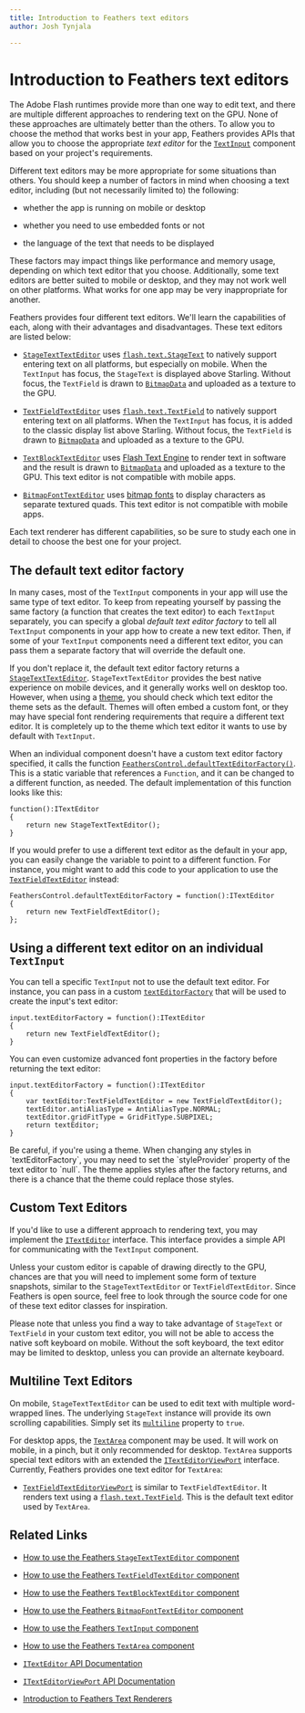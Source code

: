 ```yaml
---
title: Introduction to Feathers text editors  
author: Josh Tynjala

---
```

# Introduction to Feathers text editors

The Adobe Flash runtimes provide more than one way to edit text, and there are multiple different approaches to rendering text on the GPU. None of these approaches are ultimately better than the others. To allow you to choose the method that works best in your app, Feathers provides APIs that allow you to choose the appropriate *text editor* for the [`TextInput`](text-input.html) component based on your project's requirements.

Different text editors may be more appropriate for some situations than others. You should keep a number of factors in mind when choosing a text editor, including (but not necessarily limited to) the following:

-   whether the app is running on mobile or desktop

-   whether you need to use embedded fonts or not

-   the language of the text that needs to be displayed

These factors may impact things like performance and memory usage, depending on which text editor that you choose. Additionally, some text editors are better suited to mobile or desktop, and they may not work well on other platforms. What works for one app may be very inappropriate for another.

Feathers provides four different text editors. We'll learn the capabilities of each, along with their advantages and disadvantages. These text editors are listed below:

-   [`StageTextTextEditor`](stage-text-text-editor.html) uses [`flash.text.StageText`](http://help.adobe.com/en_US/FlashPlatform/reference/actionscript/3/flash/text/StageText.html) to natively support entering text on all platforms, but especially on mobile. When the `TextInput` has focus, the `StageText` is displayed above Starling. Without focus, the `TextField` is drawn to [`BitmapData`](http://help.adobe.com/en_US/FlashPlatform/reference/actionscript/3/flash/display/BitmapData.html) and uploaded as a texture to the GPU.

-   [`TextFieldTextEditor`](text-field-text-editor.html) uses [`flash.text.TextField`](http://help.adobe.com/en_US/FlashPlatform/reference/actionscript/3/flash/text/TextField.html) to natively support entering text on all platforms. When the `TextInput` has focus, it is added to the classic display list above Starling. Without focus, the `TextField` is drawn to [`BitmapData`](http://help.adobe.com/en_US/FlashPlatform/reference/actionscript/3/flash/display/BitmapData.html) and uploaded as a texture to the GPU.

-   [`TextBlockTextEditor`](text-block-text-editor.html) uses [Flash Text Engine](http://help.adobe.com/en_US/as3/dev/WS9dd7ed846a005b294b857bfa122bd808ea6-8000.html) to render text in software and the result is drawn to [`BitmapData`](http://help.adobe.com/en_US/FlashPlatform/reference/actionscript/3/flash/display/BitmapData.html) and uploaded as a texture to the GPU. This text editor is not compatible with mobile apps.

-   [`BitmapFontTextEditor`](bitmap-font-text-editor.html) uses [bitmap fonts](http://wiki.starling-framework.org/manual/displaying_text#bitmap_fonts) to display characters as separate textured quads. This text editor is not compatible with mobile apps.

Each text renderer has different capabilities, so be sure to study each one in detail to choose the best one for your project.

## The default text editor factory

In many cases, most of the `TextInput` components in your app will use the same type of text editor. To keep from repeating yourself by passing the same factory (a function that creates the text editor) to each `TextInput` separately, you can specify a global *default text editor factory* to tell all `TextInput` components in your app how to create a new text editor. Then, if some of your `TextInput` components need a different text editor, you can pass them a separate factory that will override the default one.

If you don't replace it, the default text editor factory returns a [`StageTextTextEditor`](../api-reference/feathers/controls/text/StageTextTextEditor.html). `StageTextTextEditor` provides the best native experience on mobile devices, and it generally works well on desktop too. However, when using a [theme](themes.html), you should check which text editor the theme sets as the default. Themes will often embed a custom font, or they may have special font rendering requirements that require a different text editor. It is completely up to the theme which text editor it wants to use by default with `TextInput`.

When an individual component doesn't have a custom text editor factory specified, it calls the function [`FeathersControl.defaultTextEditorFactory()`](../api-reference/feathers/core/FeathersControl.html#defaultTextEditorFactory()). This is a static variable that references a `Function`, and it can be changed to a different function, as needed. The default implementation of this function looks like this:

``` code
function():ITextEditor
{
    return new StageTextTextEditor();
}
```

If you would prefer to use a different text editor as the default in your app, you can easily change the variable to point to a different function. For instance, you might want to add this code to your application to use the [`TextFieldTextEditor`](../api-reference/feathers/controls/text/TextFieldTextEditor.html) instead:

``` code
FeathersControl.defaultTextEditorFactory = function():ITextEditor
{
    return new TextFieldTextEditor();
};
```

## Using a different text editor on an individual `TextInput`

You can tell a specific `TextInput` not to use the default text editor. For instance, you can pass in a custom [`textEditorFactory`](../api-reference/feathers/controls/TextInput.html#textEditorFactory) that will be used to create the input's text editor:

``` code
input.textEditorFactory = function():ITextEditor
{
    return new TextFieldTextEditor();
}
```

You can even customize advanced font properties in the factory before returning the text editor:

``` code
input.textEditorFactory = function():ITextEditor
{
    var textEditor:TextFieldTextEditor = new TextFieldTextEditor();
    textEditor.antiAliasType = AntiAliasType.NORMAL;
    textEditor.gridFitType = GridFitType.SUBPIXEL;
    return textEditor;
}
```

<aside class="warn">Be careful, if you're using a theme. When changing any styles in `textEditorFactory`, you may need to set the `styleProvider` property of the text editor to `null`. The theme applies styles after the factory returns, and there is a chance that the theme could replace those styles.</aside>

## Custom Text Editors

If you'd like to use a different approach to rendering text, you may implement the [`ITextEditor`](../api-reference/feathers/core/ITextEditor.html) interface. This interface provides a simple API for communicating with the `TextInput` component.

Unless your custom editor is capable of drawing directly to the GPU, chances are that you will need to implement some form of texture snapshots, similar to the `StageTextTextEditor` or `TextFieldTextEditor`. Since Feathers is open source, feel free to look through the source code for one of these text editor classes for inspiration.

Please note that unless you find a way to take advantage of `StageText` or `TextField` in your custom text editor, you will not be able to access the native soft keyboard on mobile. Without the soft keyboard, the text editor may be limited to desktop, unless you can provide an alternate keyboard.

## Multiline Text Editors

On mobile, `StageTextTextEditor` can be used to edit text with multiple word-wrapped lines. The underlying `StageText` instance will provide its own scrolling capabilities. Simply set its [`multiline`](../api-reference/feathers/controls/text/StageTextTextEditor.html#multiline) property to `true`.

For desktop apps, the [`TextArea`](text-area.html) component may be used. It will work on mobile, in a pinch, but it only recommended for desktop. `TextArea` supports special text editors with an extended the [`ITextEditorViewPort`](../api-reference/feathers/controls/text/ITextEditorViewPort.html) interface. Currently, Feathers provides one text editor for `TextArea`:

-   [`TextFieldTextEditorViewPort`](../api-reference/feathers/controls/text/TextFieldTextEditorViewPort.html) is similar to `TextFieldTextEditor`. It renders text using a [`flash.text.TextField`](http://help.adobe.com/en_US/FlashPlatform/reference/actionscript/3/flash/text/TextField.html). This is the default text editor used by `TextArea`.

## Related Links

-   [How to use the Feathers `StageTextTextEditor` component](stage-text-text-editor.html)

-   [How to use the Feathers `TextFieldTextEditor` component](text-field-text-editor.html)

-   [How to use the Feathers `TextBlockTextEditor` component](text-block-text-editor.html)

-   [How to use the Feathers `BitmapFontTextEditor` component](bitmap-font-text-editor.html)

-   [How to use the Feathers `TextInput` component](text-input.html)

-   [How to use the Feathers `TextArea` component](text-area.html)

-   [`ITextEditor` API Documentation](../api-reference/feathers/core/ITextEditor.html)

-   [`ITextEditorViewPort` API Documentation](../api-reference/feathers/controls/text/ITextEditorViewPort.html)

-   [Introduction to Feathers Text Renderers](text-renderers.html)